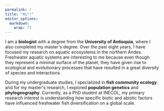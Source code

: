 ```yaml
---
permalink: /
title: "Hi!!"
editor_options: 
  markdown: 
    wrap: 72
---
```


I am a **biologist** with a degree from the **University of Antioquia**,
where I also completed my master's degree. Over the past eight years, I
have focused my research on aquatic ecosystems in the northern Andes.
Freshwater aquatic systems are interesting to me because even though
they represent a minimal surface of the planet, they have given rise to
ecological and evolutionary processes that have resulted in a great
diversity of species and interactions.

During my undergraduate studies, I specialized in **fish community
ecology**, and for my master's research, I explored **population
genetics** and **phylogeography**. Currently, as a PhD student at
INECOL, my primary research interest is understanding how specific
biotic and abiotic factors have influenced
freshwater fish  diversification on a global scale.

